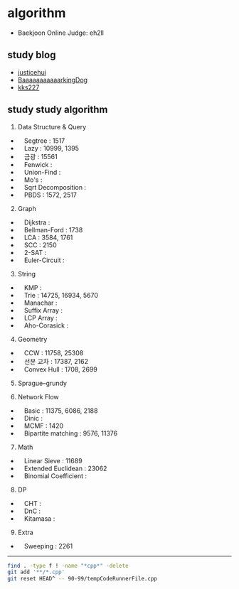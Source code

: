 # algorithm

- Baekjoon Online Judge: eh2ll

## study blog

- [justicehui](https://justicehui.github.io/tutorial/)
- [BaaaaaaaaaaarkingDog](https://blog.encrypted.gg/category/%EA%B0%95%EC%A2%8C/%EC%8B%A4%EC%A0%84%20%EC%95%8C%EA%B3%A0%EB%A6%AC%EC%A6%98)
- [kks227](https://m.blog.naver.com/PostList.naver?blogId=kks227&categoryName=%EB%8C%80%ED%9A%8C%EC%95%8C%EA%B3%A0%EB%A6%AC%EC%A6%98&categoryNo=299&logCode=0)

## study study algorithm

1. Data Structure & Query
- &emsp;Segtree : 1517
- &emsp;Lazy : 10999, 1395
- &emsp;금광 : 15561
- &emsp;Fenwick :
- &emsp;Union-Find :  
- &emsp;Mo's : 
- &emsp;Sqrt Decomposition : 
- &emsp;PBDS : 1572, 2517

2. Graph
- &emsp;Dijkstra : 
- &emsp;Bellman-Ford : 1738
- &emsp;LCA : 3584, 1761
- &emsp;SCC : 2150
- &emsp;2-SAT : 
- &emsp;Euler-Circuit : 

3. String
- &emsp;KMP : 
- &emsp;Trie : 14725, 16934, 5670
- &emsp;Manachar : 
- &emsp;Suffix Array : 
- &emsp;LCP Array : 
- &emsp;Aho-Corasick : 

4. Geometry
- &emsp;CCW : 11758, 25308
- &emsp;선분 교차 : 17387, 2162
- &emsp;Convex Hull : 1708, 2699

5. Sprague–grundy

6. Network Flow
- &emsp;Basic : 11375, 6086, 2188
- &emsp;Dinic : 
- &emsp;MCMF : 1420
- &emsp;Bipartite matching : 9576, 11376

7. Math
- &emsp;Linear Sieve : 11689
- &emsp;Extended Euclidean : 23062
- &emsp;Binomial Coefficient : 

8. DP
- &emsp;CHT :
- &emsp;DnC :
- &emsp;Kitamasa : 

9. Extra
- &emsp;Sweeping : 2261

- - -

```bash
find . -type f ! -name "*cpp*" -delete
git add '**/*.cpp'
git reset HEAD^ -- 90-99/tempCodeRunnerFile.cpp

```